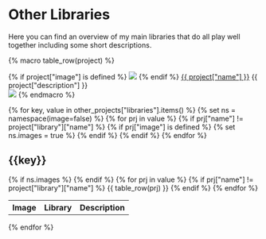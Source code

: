 # Other Libraries

Here you can find an overview of my main libraries that do all play well together including some short descriptions.

{% macro table_row(project) %}
<tr>
{% if project["image"] is defined %}
<td>
<img class="exclude-glightbox" src="{{ project["image"] }}" style="max-height:400px;">
</td>
{% endif %}
<td>
    <a href="{{ project["link"] }}" target="_blank">{{ project["name"] }}</a>
<td>{{ project["description"] }}<br><img class="exclude-glightbox" src="https://img.shields.io/maven-central/v/{{ project["maven"] }}?label=&style=for-the-badge&labelColor=444444&color=grey" /></td>
</tr>
{% endmacro %}

{% for key, value in other_projects["libraries"].items() %}
    {% set ns = namespace(image=false) %}
    {% for prj in value %}
        {% if prj["name"] != project["library"]["name"] %}
            {% if prj["image"] is defined %}
                {% set ns.images = true %}
            {% endif %}
        {% endif %}
    {% endfor %}
<h2>{{key}}</h2>
<table>
<tr>
    {% if ns.images  %}
    <th>Image</th>
    {% endif %}
    <th>Library</th>
    <th>Description</th>
</tr>
{% for prj in value %}
    {% if prj["name"] != project["library"]["name"] %}
        {{ table_row(prj) }}
    {% endif %}
{% endfor %}
</table>
{% endfor %}